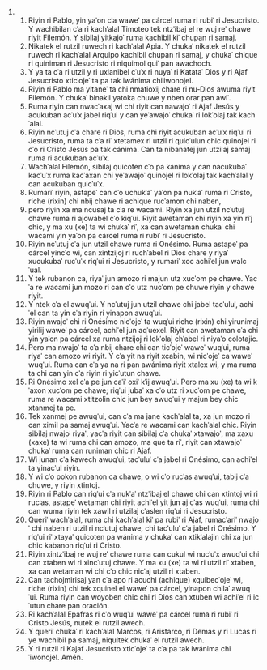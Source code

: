 <ol>
  <li>
    <ol>
      <li>Riyin ri Pablo, yin yaˈon cˈa waweˈ pa cárcel ruma ri rubiˈ ri Jesucristo. Y wachibilan cˈa ri kachˈalal Timoteo tek ntzˈibaj el re wuj reˈ chawe riyit Filemón. Y sibilaj yitkajoˈ ruma kachibil kiˈ chupan ri samaj.</li>
      <li>Nikatek el rutzil ruwech ri kachˈalal Apia. Y chukaˈ nikatek el rutzil ruwech ri kachˈalal Arquipo kachibil chupan ri samaj, y chukaˈ chique ri quiniman ri Jesucristo ri niquimol quiˈ pan awachoch.</li>
      <li>Y ya ta cˈa ri utzil y ri uxlanibel cˈuˈx ri nuyaˈ ri Katataˈ Dios y ri Ajaf Jesucristo xticˈojeˈ ta pa tak iwánima chiˈiwonojel.</li>
      <li>Riyin ri Pablo ma yitaneˈ ta chi nmatioxij chare ri nu‑Dios awuma riyit Filemón. Y chukaˈ binakil yatoka chuwe y nben orar pan awiˈ.</li>
      <li>Ruma riyin can nwacˈaxaj wi chi riyit can nawajoˈ ri Ajaf Jesús y acukuban acˈuˈx jabel riqˈui y can yeˈawajoˈ chukaˈ ri lokˈolaj tak kachˈalal.</li>
      <li>Riyin ncˈutuj cˈa chare ri Dios, ruma chi riyit acukuban acˈuˈx riqˈui ri Jesucristo, ruma ta cˈa riˈ xtetamex ri utzil ri quicˈulun chic quinojel ri cˈo ri Cristo Jesús pa tak cánima. Can ta nibanatej jun utzilaj samaj ruma ri acukuban acˈuˈx.</li>
      <li>Wachˈalal Filemón, sibilaj quicoten cˈo pa kánima y can nacukubaˈ kacˈuˈx ruma kacˈaxan chi yeˈawajoˈ quinojel ri lokˈolaj tak kachˈalal y can acukuban quicˈuˈx.</li>
      <li>Rumariˈ riyin, astapeˈ can cˈo uchukˈaˈ yaˈon pa nukˈaˈ ruma ri Cristo, riche (rixin) chi nbij chawe ri achique rucˈamon chi naben,</li>
      <li>pero riyin xa ma ncusaj ta cˈa re wacami. Riyin xa jun utzil ncˈutuj chawe ruma ri ajowabel cˈo kiqˈui. Riyit awetaman chi riyin xa yin riˈj chic, y ma xu (xe) ta wi chukaˈ riˈ, xa can awetaman chukaˈ chi wacami yin yaˈon pa cárcel ruma ri rubiˈ ri Jesucristo.</li>
      <li>Riyin ncˈutuj cˈa jun utzil chawe ruma ri Onésimo. Ruma astapeˈ pa cárcel yincˈo wi, can xintzijoj ri ruchˈabel ri Dios chare y riyaˈ xucukubaˈ rucˈuˈx riqˈui ri Jesucristo, y rumariˈ xoc achiˈel jun walcˈual.</li>
      <li>Y tek rubanon ca, riyaˈ jun amozo ri majun utz xucˈom pe chawe. Yacˈa re wacami jun mozo ri can cˈo utz nucˈom pe chuwe riyin y chawe riyit.</li>
      <li>Y ntek cˈa el awuqˈui. Y ncˈutuj jun utzil chawe chi jabel tacˈuluˈ, achiˈel can ta yin cˈa riyin ri yinapon awuqˈui.</li>
      <li>Riyin nwajoˈ chi ri Onésimo nicˈojeˈ ta wuqˈui riche (rixin) chi yirunimaj yirilij waweˈ pa cárcel, achiˈel jun aqˈuexel. Riyit can awetaman cˈa chi yin yaˈon pa cárcel xa ruma ntzijoj ri lokˈolaj chˈabel ri niyaˈo colotajic.</li>
      <li>Pero ma nwajoˈ ta cˈa nbij chare chi can ticˈojeˈ waweˈ wuqˈui, ruma riyaˈ can amozo wi riyit. Y cˈa yit na riyit xcabin, wi nicˈojeˈ ca waweˈ wuqˈui. Ruma can cˈa ya na ri pan awánima riyit xtalex wi, y ma ruma ta chi can yin cˈa riyin ri yicˈutun chawe.</li>
      <li>Ri Onésimo xel cˈa pe jun caˈiˈ oxiˈ kˈij awuqˈui. Pero ma xu (xe) ta wi kˈaxon xucˈom pe chawe; riqˈui jubaˈ xa cˈo utz ri xucˈom pe chawe, ruma re wacami xtitzolin chic jun bey awuqˈui y majun bey chic xtanmej ta pe.</li>
      <li>Tek xanmej pe awuqˈui, can cˈa ma jane kachˈalal ta, xa jun mozo ri can ximil pa samaj awuqˈui. Yacˈa re wacami can kachˈalal chic. Riyin sibilaj nwajoˈ riyaˈ, yacˈa riyit can sibilaj cˈa chukaˈ xtawajoˈ, ma xaxu (xaxe) ta wi ruma chi can amozo, ma que ta riˈ, riyit can xtawajoˈ chukaˈ ruma can runiman chic ri Ajaf.</li>
      <li>Wi junan cˈa kawech awuqˈui, tacˈuluˈ cˈa jabel ri Onésimo, can achiˈel ta yinacˈul riyin.</li>
      <li>Y wi cˈo pokon rubanon ca chawe, o wi cˈo rucˈas awuqˈui, tabij cˈa chuwe, y riyin xtintoj.</li>
      <li>Riyin ri Pablo can riqˈui cˈa nukˈaˈ ntzˈibaj el chawe chi can xtintoj wi ri rucˈas, astapeˈ wetaman chi riyit achiˈel yit jun aj cˈas wuqˈui, ruma chi can wuma riyin tek xawil ri utzilaj cˈaslen riqˈui ri Jesucristo.</li>
      <li>Queriˈ wachˈalal, ruma chi kachˈalal kiˈ pa rubiˈ ri Ajaf, rumacˈariˈ nwajoˈ chi naben ri utzil ri ncˈutuj chawe, chi tacˈuluˈ cˈa jabel ri Onésimo. Y riqˈui riˈ xtayaˈ quicoten pa wánima y chukaˈ can xtikˈalajin chi xa jun chic kabanon riqˈui ri Cristo.</li>
      <li>Riyin xintzˈibaj re wuj reˈ chawe ruma can cukul wi nucˈuˈx awuqˈui chi can xtaben wi ri xincˈutuj chawe. Y ma xu (xe) ta wi ri utzil riˈ xtaben, xa can wetaman wi chi cˈo chic nicˈaj utzil ri xtaben.</li>
      <li>Can tachojmirisaj yan cˈa apo ri acuchi (achique) xquibecˈojeˈ wi, riche (rixin) chi tek xquinel el waweˈ pa cárcel, yinapon chilaˈ awuqˈui. Ruma riyin can woyoben chic chi ri Dios can xtuben wi achiˈel ri icˈutun chare pan oración.</li>
      <li>Ri kachˈalal Epafras ri cˈo wuqˈui waweˈ pa cárcel ruma ri rubiˈ ri Cristo Jesús, nutek el rutzil awech.</li>
      <li>Y queriˈ chukaˈ ri kachˈalal Marcos, ri Aristarco, ri Demas y ri Lucas ri ye wachibil pa samaj, niquitek chukaˈ el rutzil awech.</li>
      <li>Y ri rutzil ri Kajaf Jesucristo xticˈojeˈ ta cˈa pa tak iwánima chiˈiwonojel. Amén.</li>
    </ol>
  </li>
</ol>